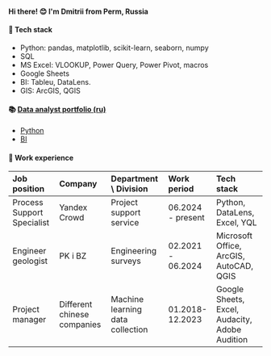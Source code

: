 

#### **Hi there! 😊 I'm Dmitrii from Perm, Russia** 

#### 📝 **Tech stack**

 - Python: pandas, matplotlib, scikit-learn, seaborn, numpy
 - SQL
 - MS Excel: VLOOKUP, Power Query, Power Pivot, macros
 - Google Sheets
 - BI: Tableu, DataLens.
 - GIS: ArcGIS, QGIS

#### 📚 [Data analyst portfolio (ru)](https://github.com/dmitriifs/data_analyst_portfolio)

 - [Python](https://github.com/dmitriifs/data_analyst_portfolio/tree/main/python)
 - [BI](https://github.com/dmitriifs/data_analyst_portfolio/tree/main/bi)

#### 🏢 Work experience
| Job position         | Company          | Department \ Division       |  Work period   |    Tech stack    |
|:---------------------|:-----------------|:----------------------------|:------------------|:------------------|
| Process Support Specialist | Yandex Crowd           |Project support service | 06.2024 - present | Python, DataLens, Excel, YQL |
| Engineer geologist| PK i BZ| Engineering surveys | 02.2021 - 06.2024 | Microsoft Office, ArcGIS, AutoCAD, QGIS |
| Project manager| Different chinese companies| Machine learning data collection | 01.2018-12.2023 | Google Sheets, Excel, Audacity, Adobe Audition |
